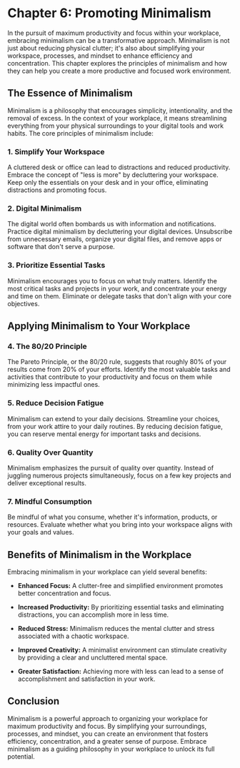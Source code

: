 Chapter 6: Promoting Minimalism
===============================

In the pursuit of maximum productivity and focus within your workplace, embracing minimalism can be a transformative approach. Minimalism is not just about reducing physical clutter; it's also about simplifying your workspace, processes, and mindset to enhance efficiency and concentration. This chapter explores the principles of minimalism and how they can help you create a more productive and focused work environment.

The Essence of Minimalism
-------------------------

Minimalism is a philosophy that encourages simplicity, intentionality, and the removal of excess. In the context of your workplace, it means streamlining everything from your physical surroundings to your digital tools and work habits. The core principles of minimalism include:

### 1. Simplify Your Workspace

A cluttered desk or office can lead to distractions and reduced productivity. Embrace the concept of "less is more" by decluttering your workspace. Keep only the essentials on your desk and in your office, eliminating distractions and promoting focus.

### 2. Digital Minimalism

The digital world often bombards us with information and notifications. Practice digital minimalism by decluttering your digital devices. Unsubscribe from unnecessary emails, organize your digital files, and remove apps or software that don't serve a purpose.

### 3. Prioritize Essential Tasks

Minimalism encourages you to focus on what truly matters. Identify the most critical tasks and projects in your work, and concentrate your energy and time on them. Eliminate or delegate tasks that don't align with your core objectives.

Applying Minimalism to Your Workplace
-------------------------------------

### 4. The 80/20 Principle

The Pareto Principle, or the 80/20 rule, suggests that roughly 80% of your results come from 20% of your efforts. Identify the most valuable tasks and activities that contribute to your productivity and focus on them while minimizing less impactful ones.

### 5. Reduce Decision Fatigue

Minimalism can extend to your daily decisions. Streamline your choices, from your work attire to your daily routines. By reducing decision fatigue, you can reserve mental energy for important tasks and decisions.

### 6. Quality Over Quantity

Minimalism emphasizes the pursuit of quality over quantity. Instead of juggling numerous projects simultaneously, focus on a few key projects and deliver exceptional results.

### 7. Mindful Consumption

Be mindful of what you consume, whether it's information, products, or resources. Evaluate whether what you bring into your workspace aligns with your goals and values.

Benefits of Minimalism in the Workplace
---------------------------------------

Embracing minimalism in your workplace can yield several benefits:

* **Enhanced Focus:** A clutter-free and simplified environment promotes better concentration and focus.

* **Increased Productivity:** By prioritizing essential tasks and eliminating distractions, you can accomplish more in less time.

* **Reduced Stress:** Minimalism reduces the mental clutter and stress associated with a chaotic workspace.

* **Improved Creativity:** A minimalist environment can stimulate creativity by providing a clear and uncluttered mental space.

* **Greater Satisfaction:** Achieving more with less can lead to a sense of accomplishment and satisfaction in your work.

Conclusion
----------

Minimalism is a powerful approach to organizing your workplace for maximum productivity and focus. By simplifying your surroundings, processes, and mindset, you can create an environment that fosters efficiency, concentration, and a greater sense of purpose. Embrace minimalism as a guiding philosophy in your workplace to unlock its full potential.
